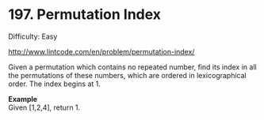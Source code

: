 # 197. Permutation Index

Difficulty: Easy

http://www.lintcode.com/en/problem/permutation-index/

Given a permutation which contains no repeated number, find its index in all the permutations of these numbers, which are ordered in lexicographical order. The index begins at 1.

**Example**  
Given [1,2,4], return 1.
